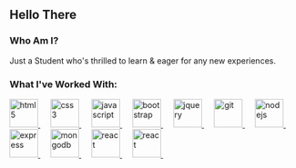 ## Hello There

### Who Am I?
Just a Student who's thrilled to learn & eager for any new experiences.

### What I've Worked With:

<a href="https://developer.mozilla.org/en-US/docs/Web/HTML"> 
    <img src="https://cdn.jsdelivr.net/gh/devicons/devicon/icons/html5/html5-plain-wordmark.svg" alt="html5" width="50" height="50"/>
</a> &emsp;
<a href="https://developer.mozilla.org/en-US/docs/Web/CSS"> 
    <img src="https://cdn.jsdelivr.net/gh/devicons/devicon/icons/css3/css3-plain-wordmark.svg" alt="css3" width="50" height="50"/> 
</a> &emsp;
<a href="https://developer.mozilla.org/en-US/docs/Web/JavaScript">
    <img src="https://cdn.jsdelivr.net/gh/devicons/devicon/icons/javascript/javascript-original.svg" alt="javascript" width="50" height="50"/>
</a> &emsp;
<a href="https://getbootstrap.com/">
    <img src="https://cdn.jsdelivr.net/gh/devicons/devicon/icons/bootstrap/bootstrap-original.svg" alt="bootstrap" width="50" height="50"/>
</a> &emsp;
<a href="https://jquery.com/">
    <img src="https://cdn.jsdelivr.net/gh/devicons/devicon/icons/jquery/jquery-plain-wordmark.svg" alt="jquery" width="50" height="50"/> 
</a> &emsp;
<a href="https://git-scm.com/doc">
    <img src="https://cdn.jsdelivr.net/gh/devicons/devicon/icons/git/git-plain-wordmark.svg" alt="git" width="50" height="50"/>
</a> &emsp;
<a href="https://nodejs.org/docs/latest/api/">
    <img src="https://cdn.jsdelivr.net/gh/devicons/devicon/icons/nodejs/nodejs-original.svg" alt="nodejs" width="50" height="50"/> 
</a> &emsp;
<a href="https://expressjs.com/">
    <img src="https://icongr.am/devicon/express-original.svg?size=128&color=db9e9e" alt="express" width="50" height="50"/>
</a> &emsp;
<a href="https://www.mongodb.com/">
    <img src="https://cdn.jsdelivr.net/gh/devicons/devicon/icons/mongodb/mongodb-original.svg" alt="mongodb" width="50" height="50"/>
</a> &emsp;
<a href="https://react.dev/">
    <img src="https://cdn.jsdelivr.net/gh/devicons/devicon/icons/react/react-original.svg" alt="react" width="50" height="50"/>
</a> &emsp;
<a href="https://www.postman.com/">
    <img src="https://www.cdnlogo.com/logos/p/20/postman.svg" alt="react" width="50" height="50"/>
</a> &emsp;
